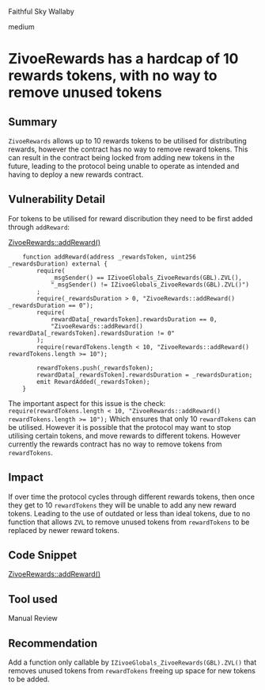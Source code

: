 Faithful Sky Wallaby

medium

# ZivoeRewards has a hardcap of 10 rewards tokens, with no way to remove unused tokens

## Summary

`ZivoeRewards` allows up to 10 rewards tokens to be utilised for distributing rewards, however the contract has no way to remove reward tokens. This can result in the contract being locked from adding new tokens in the future, leading to the protocol being unable to operate as intended and having to deploy a new rewards contract.

## Vulnerability Detail

For tokens to be utilised for reward discribution they need to be first added through `addReward`:

[ZivoeRewards::addReward()](https://github.com/sherlock-audit/2024-03-zivoe/blob/main/zivoe-core-foundry/src/ZivoeRewards.sol#L208-L223)
```solidity
    function addReward(address _rewardsToken, uint256 _rewardsDuration) external {
        require(
            _msgSender() == IZivoeGlobals_ZivoeRewards(GBL).ZVL(), 
            "_msgSender() != IZivoeGlobals_ZivoeRewards(GBL).ZVL()")
        ;
        require(_rewardsDuration > 0, "ZivoeRewards::addReward() _rewardsDuration == 0");
        require(
            rewardData[_rewardsToken].rewardsDuration == 0, 
            "ZivoeRewards::addReward() rewardData[_rewardsToken].rewardsDuration != 0"
        );
        require(rewardTokens.length < 10, "ZivoeRewards::addReward() rewardTokens.length >= 10");

        rewardTokens.push(_rewardsToken);
        rewardData[_rewardsToken].rewardsDuration = _rewardsDuration;
        emit RewardAdded(_rewardsToken);
    }
```
The important aspect for this issue is the check:
`require(rewardTokens.length < 10, "ZivoeRewards::addReward() rewardTokens.length >= 10");`
Which ensures that only 10 `rewardTokens` can be utilised. However it is possible that the protocol may want to stop utilising certain tokens, and move rewards to different tokens. However currently the rewards contract has no way to remove tokens from `rewardTokens`.

## Impact

If over time the protocol cycles through different rewards tokens, then once they get to 10 `rewardTokens` they will be unable to add any new reward tokens. Leading to the use of outdated or less than ideal tokens, due to no function that allows `ZVL` to remove unused tokens from `rewardTokens` to be replaced by newer reward tokens.

## Code Snippet

[ZivoeRewards::addReward()](https://github.com/sherlock-audit/2024-03-zivoe/blob/main/zivoe-core-foundry/src/ZivoeRewards.sol#L208-L223)

## Tool used

Manual Review

## Recommendation

Add a function only callable by `IZivoeGlobals_ZivoeRewards(GBL).ZVL()` that removes unused tokens from `rewardTokens` freeing up space for new tokens to be added.